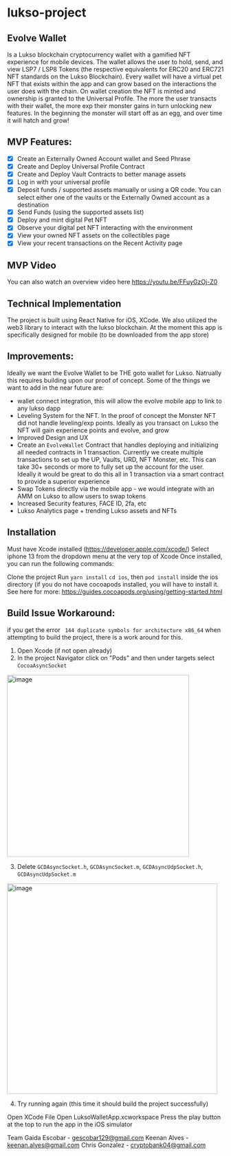 # lukso-project

## Evolve Wallet
Is a Lukso blockchain cryptocurrency wallet with a gamified NFT experience for mobile devices. The wallet allows the user to hold, send, and view LSP7 / LSP8 Tokens (the respective equivalents for ERC20 and ERC721 NFT standards on the Lukso Blockchain). Every wallet will have a virtual pet NFT that exists within the app and can grow based on the interactions the user does with the chain. On wallet creation the NFT is minted and ownership is granted to the Universal Profile. The more the user transacts with their wallet, the more exp their monster gains in turn unlocking new features. In the beginning the monster will start off as an egg, and over time it will hatch and grow!

## MVP Features:
- [x] Create an Externally Owned Account wallet and Seed Phrase
- [x] Create and Deploy Universal Profile Contract
- [x] Create and Deploy Vault Contracts to better manage assets
- [x] Log in with your universal profile
- [x] Deposit funds / supported assets manually or using a QR code. You can select either one of the vaults or the Externally Owned account as a destination
- [x] Send Funds (using the supported assets list)
- [x] Deploy and mint digital Pet NFT
- [x] Observe your digital pet NFT interacting with the environment
- [x] View your owned NFT assets on the collectibles page
- [x] View your recent transactions on the Recent Activity page

## MVP Video
You can also watch an overview video here https://youtu.be/FFuyGzOj-Z0

## Technical Implementation
The project is built using React Native for iOS, XCode. We also utilized the web3 library to interact with the lukso blockchain.
At the moment this app is specifically designed for mobile (to be downloaded from the app store)


## Improvements:
Ideally we want the Evolve Wallet to be THE goto wallet for Lukso. Natrually this requires building upon our proof of concept. Some of the things we want to add in the near future are:

- wallet connect integration, this will allow the evolve mobile app to link to any lukso dapp
- Leveling System for the NFT. In the proof of concept the Monster NFT did not handle leveling/exp points. Ideally as you transact on Lukso the NFT will gain experience points and evolve, and grow
- Improved Design and UX
- Create an `EvolveWallet` Contract that handles deploying and initializing all needed contracts in 1 transaction. Currently we create multiple transactions to set up the UP, Vaults, URD, NFT Monster, etc. This can take 30+ seconds or more to fully set up the account for the user. Ideally it would be great to do this all in 1 transaction via a smart contract to provide a superior experience
- Swap Tokens directly via the mobile app - we would integrate with an AMM on Lukso to allow users to swap tokens
- Increased Security features, FACE ID, 2fa, etc
- Lukso Analytics page + trending Lukso assets and NFTs



## Installation
Must have Xcode installed (https://developer.apple.com/xcode/)
Select iphone 13 from the dropdown menu at the very top of Xcode
Once installed, you can run the following commands:

Clone the project
Run `yarn install`
`cd ios`, then `pod install` inside the ios directory (if you do not have cocoapods installed, you will have to install it. See here for more: https://guides.cocoapods.org/using/getting-started.html

## Build Issue Workaround:
if you get the error ` 144 duplicate symbols for architecture x86_64` when attempting to build the project, there is a work around for this.
1. Open Xcode (if not open already)
2. In the project Navigator click on "Pods" and then under targets select `CocoaAsyncSocket`

<img width="423" alt="image" src="https://user-images.githubusercontent.com/90875884/187687945-ff0a3dfd-a34d-4bd7-b499-6822619279eb.png">

3. Delete `GCDAsyncSocket.h`, `GCDAsyncSocket.m`, `GCDAsyncUdpSocket.h`, `GCDAsyncUdpSocket.m`
<img width="489" alt="image" src="https://user-images.githubusercontent.com/90875884/187688190-69913ece-f1a5-40f0-94f0-46d228c5dfbd.png">

4. Try running again (this time it should build the project successfully)

Open XCode
File Open LuksoWalletApp.xcworkspace
Press the play button at the top to run the app in the iOS simulator

Team
Gaida Escobar - gescobar129@gmail.com
Keenan Alves - keenan.alves@gmail.com
Chris Gonzalez - cryptobank04@gmail.com
